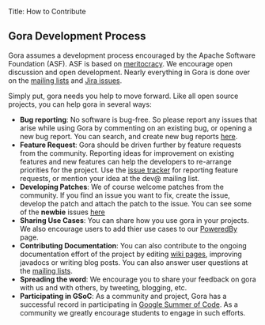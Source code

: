 Title: How to Contribute

## Gora Development Process
Gora assumes a development process encouraged by the Apache Software Foundation (ASF). 
ASF is based on [meritocracy](http://www.apache.org/foundation/how-it-works.html). 
We encourage open discussion and open development. Nearly everything in Gora is done over 
on the [mailing lists](./mailing_lists.html) and [Jira issues](https://issues.apache.org/jira/browse/GORA).

Simply put, gora needs you help to move forward. Like all open source projects, you can help gora in several ways:

* **Bug reporting**: No software is bug-free. So please report any issues that arise while using 
  Gora by commenting on an existing bug, or opening a new bug report. You can search, 
  and create new bug reports [here](https://issues.apache.org/jira/browse/GORA).
* **Feature Request**: Gora should be driven further by feature requests from the community. 
  Reporting ideas for improvement on existing features and new features can help the 
  developers to re-arrange priorities for the project. Use the 
  [issue tracker](https://issues.apache.org/jira/browse/GORA) for reporting feature 
  requests, or mention your idea at the dev@ mailing list.
* **Developing Patches**: We of course welcome patches from the community. 
  If you find an issue you want to fix, create the issue, develop the patch 
  and attach the patch to the issue. You can see some of the **newbie** issues 
  [here](https://issues.apache.org/jira/issues/?jql=project%20%3D%2012311172%20AND%20labels%20%3D%20newbie)
* **Sharing Use Cases**: You can share how you use gora in your projects. We
  also encourage users to add thier use cases to our [PoweredBy](./poweredby.html) page.
* **Contributing Documentation**: You can also contribute to the ongoing documentation 
  effort of the project by editing [wiki pages](https://cwiki.apache.org/confluence/display/GORA/Index), 
  improving javadocs or writing blog posts. You can also answer user questions at the [mailing lists](./mailing_lists.html).
* **Spreading the word**: We encourage you to share your feedback on gora with us and 
  with others, by tweeting, blogging, etc.
* **Participating in GSoC**: As a community and project, Gora has a successful record
  in participating in [Google Summer of Code](https://developers.google.com/open-source/soc/).
  As a community we greatly encourage students to engage in such efforts. 
